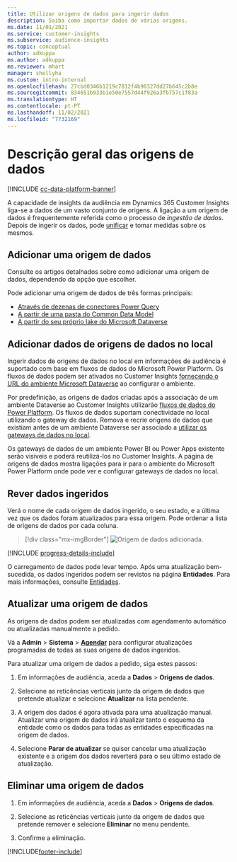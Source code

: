 ```yaml
---
title: Utilizar origens de dados para ingerir dados
description: Saiba como importar dados de várias origens.
ms.date: 11/01/2021
ms.service: customer-insights
ms.subservice: audience-insights
ms.topic: conceptual
author: adkuppa
ms.author: adkuppa
ms.reviewer: mhart
manager: shellyha
ms.custom: intro-internal
ms.openlocfilehash: 27cbd0346b1219c7812f4b90327dd27b645c2b8e
ms.sourcegitcommit: 834651b933b1e50e7557d44f926a3fb757c1f83a
ms.translationtype: HT
ms.contentlocale: pt-PT
ms.lasthandoff: 11/02/2021
ms.locfileid: "7732169"
---
```

# <a name="data-sources-overview"></a>Descrição geral das origens de dados

[!INCLUDE [cc-data-platform-banner](../includes/cc-data-platform-banner.md)]

A capacidade de insights da audiência em Dynamics 365 Customer Insights liga-se a dados de um vasto conjunto de origens. A ligação a um origem de dados é frequentemente referida como o processo de *ingestão de dados*. Depois de ingerir os dados, pode [unificar](data-unification.md) e tomar medidas sobre os mesmos.

## <a name="add-a-data-source"></a>Adicionar uma origem de dados

Consulte os artigos detalhados sobre como adicionar uma origem de dados, dependendo da opção que escolher.

Pode adicionar uma origem de dados de três formas principais:

- [Através de dezenas de conectores Power Query](connect-power-query.md)
- [A partir de uma pasta do Common Data Model](connect-common-data-model.md)
- [A partir do seu próprio lake do Microsoft Dataverse](connect-dataverse-managed-lake.md)

## <a name="add-data-from-on-premises-data-sources"></a>Adicionar dados de origens de dados no local

Ingerir dados de origens de dados no local em informações de audiência é suportado com base em fluxos de dados do Microsoft Power Platform. Os fluxos de dados podem ser ativados no Customer Insights [fornecendo o URL do ambiente Microsoft Dataverse](create-environment.md) ao configurar o ambiente.

Por predefinição, as origens de dados criadas após a associação de um ambiente Dataverse ao Customer Insights utilizarão [fluxos de dados do Power Platform](/power-query/dataflows/overview-dataflows-across-power-platform-dynamics-365). Os fluxos de dados suportam conectividade no local utilizando o gateway de dados. Remova e recrie origens de dados que existiam antes de um ambiente Dataverse ser associado a [utilizar os gateways de dados no local](/data-integration/gateway/service-gateway-app).

Os gateways de dados de um ambiente Power BI ou Power Apps existente serão visíveis e poderá reutilizá-los no Customer Insights. A página de origens de dados mostra ligações para ir para o ambiente do Microsoft Power Platform onde pode ver e configurar gateways de dados no local.

## <a name="review-ingested-data"></a>Rever dados ingeridos

Verá o nome de cada origem de dados ingerido, o seu estado, e a última vez que os dados foram atualizados para essa origem. Pode ordenar a lista de origens de dados por cada coluna.

> [!div class="mx-imgBorder"]
> ![Origem de dados adicionada.](media/configure-data-datasource-added.png "Origem de dados adicionada")

[!INCLUDE [progress-details-include](../includes/progress-details-pane.md)]

O carregamento de dados pode levar tempo. Após uma atualização bem-sucedida, os dados ingeridos podem ser revistos na página **Entidades**. Para mais informações, consulte [Entidades](entities.md).

## <a name="refresh-a-data-source"></a>Atualizar uma origem de dados

As origens de dados podem ser atualizadas com agendamento automático ou atualizadas manualmente a pedido. 

Vá a **Admin** > **Sistema** > [**Agendar**](system.md#schedule-tab) para configurar atualizações programadas de todas as suas origens de dados ingeridos.

Para atualizar uma origem de dados a pedido, siga estes passos:

1. Em informações de audiência, aceda a **Dados** > **Origens de dados**.

2. Selecione as reticências verticais junto da origem de dados que pretende atualizar e selecione **Atualizar** na lista pendente.

3. A origem dos dados é agora ativada para uma atualização manual. Atualizar uma origem de dados irá atualizar tanto o esquema da entidade como os dados para todas as entidades especificadas na origem de dados.

4. Selecione **Parar de atualizar** se quiser cancelar uma atualização existente e a origem dos dados reverterá para o seu último estado de atualização.

## <a name="delete-a-data-source"></a>Eliminar uma origem de dados

1. Em informações de audiência, aceda a **Dados** > **Origens de dados**.

2. Selecione as reticências verticais junto da origem de dados que pretende remover e selecione **Eliminar** no menu pendente.

3. Confirme a eliminação.


[!INCLUDE[footer-include](../includes/footer-banner.md)]
